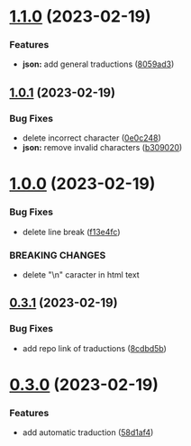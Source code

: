 # [1.1.0](https://github.com/allnnde/pf2e-esp-translation/compare/v1.0.1...v1.1.0) (2023-02-19)


### Features

* **json:** add general traductions ([8059ad3](https://github.com/allnnde/pf2e-esp-translation/commit/8059ad3720632f0057b1ee3d6c0934801ccd1ccf))



## [1.0.1](https://github.com/allnnde/pf2e-esp-translation/compare/v1.0.0...v1.0.1) (2023-02-19)


### Bug Fixes

* delete incorrect character ([0e0c248](https://github.com/allnnde/pf2e-esp-translation/commit/0e0c2480b7502a2ac9daed52f3a0f05873faa2ef))
* **json:** remove invalid characters ([b309020](https://github.com/allnnde/pf2e-esp-translation/commit/b309020254c1bbfb9c9ab637f101d6c5257dc4c6))



# [1.0.0](https://github.com/allnnde/pf2e-esp-translation/compare/v0.3.1...v1.0.0) (2023-02-19)


### Bug Fixes

* delete line break ([f13e4fc](https://github.com/allnnde/pf2e-esp-translation/commit/f13e4fce7657e90070ba6aa47d5b6e9c432aa9a8))


### BREAKING CHANGES

* delete "\n" caracter in html text



## [0.3.1](https://github.com/allnnde/pf2e-esp-translation/compare/v0.3.0...v0.3.1) (2023-02-19)


### Bug Fixes

* add repo link of traductions ([8cdbd5b](https://github.com/allnnde/pf2e-esp-translation/commit/8cdbd5bb367dac0f8db095ffb55100bd50cf9c8d))



# [0.3.0](https://github.com/allnnde/pf2e-esp-translation/compare/v0.2.6...v0.3.0) (2023-02-19)


### Features

* add automatic traduction ([58d1af4](https://github.com/allnnde/pf2e-esp-translation/commit/58d1af482cb520cad07e8fddf5a2090c1a884483))



